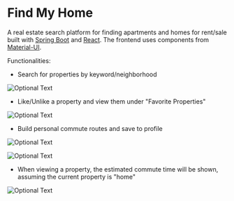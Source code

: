 # Find My Home

A real estate search platform for finding apartments and homes for rent/sale built with [Spring Boot](https://spring.io/projects/spring-boot) and [React](https://reactjs.org). The frontend uses components from [Material-UI](https://material-ui.com).

Functionalities:
 - Search for properties by keyword/neighborhood
 
![Optional Text](../master/README_images/screenshot_search.png)


 - Like/Unlike a property and view them under "Favorite Properties" 
 
![Optional Text](../master/README_images/screenshot_liked_properties.png)


 - Build personal commute routes and save to profile
 
![Optional Text](../master/README_images/screenshot_add_route.png)

![Optional Text](../master/README_images/screenshot_saved_routes.png)


 - When viewing a property, the estimated commute time will be shown, assuming the current property is "home"
 
![Optional Text](../master/README_images/screenshot_property_details.png)


